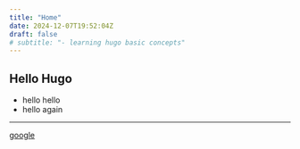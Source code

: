 ```yaml
---
title: "Home"
date: 2024-12-07T19:52:04Z
draft: false
# subtitle: "- learning hugo basic concepts"
---
```


## Hello Hugo
- hello hello
- hello again
---
[google](example.com)
